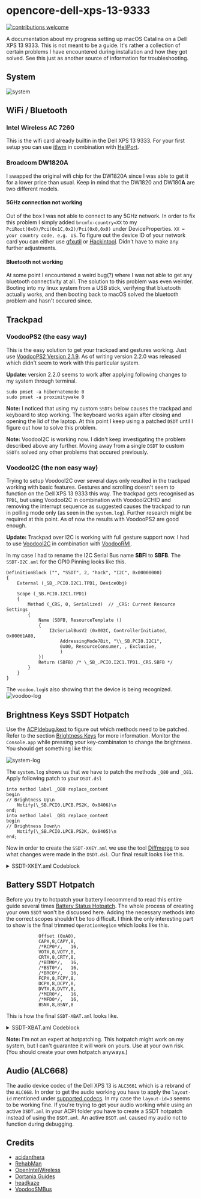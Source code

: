 # opencore-dell-xps-13-9333
[![contributions welcome](https://img.shields.io/badge/contributions-welcome-brightgreen.svg?style=flat)](https://github.com/dwyl/esta/issues)

A documentation about my progress setting up macOS Catalina on a Dell XPS 13 9333. This is not meant to be a guide. It's rather a collection of certain problems I have encountered during installation and how they got solved. See this just as another source of information for troubleshooting.

## System
![system](resources/catalina.png)

## WiFi / Bluetooth

### Intel Wireless AC 7260
This is the wifi card already builtin in the Dell XPS 13 9333. For your first setup you can use [itlwm](https://openintelwireless.github.io/itlwm/) in combination with [HeliPort](https://openintelwireless.github.io/HeliPort/).
### Broadcom DW1820A
I swapped the original wifi chip for the DW1820A since I was able to get it for a lower price than usual. Keep in mind that the DW1820 and DW180**A** are two different models.

#### 5GHz connection not working
Out of the box I was not able to connect to any 5GHz network. In order to fix this problem I simply added ```brcmfx-country=XX``` to my ```PciRoot(0x0)/Pci(0x1C,0x2)/Pci(0x0,0x0)``` under DeviceProperties. ```XX = your country code, e.g. US```. To figure out the device ID of your network card you can either use [gfxutil](https://github.com/acidanthera/gfxutil/releases) or [Hackintool](https://github.com/headkaze/Hackintool). Didn't have to make any further adjustments.

#### Bluetooth not working
At some point I encountered a weird bug(?) where I was not able to get any bluetooth connectivity at all. The solution to this problem was even weirder. Booting into my linux system from a USB stick, verifying that bluetooth actually works, and then booting back to macOS solved the bluetooth problem and hasn't occured since. 

## Trackpad
### VoodooPS2 (the easy way)
This is the easy solution to get your trackpad and gestures working. Just use [VoodooPS2 Version 2.1.9](https://github.com/acidanthera/VoodooPS2/releases/tag/2.1.9). As of writing version 2.2.0 was released which didn't seem to work with this particular system.

**Update:** version 2.2.0 seems to work after applying following changes to my system through terminal.
```
sudo pmset -a hibernatemode 0
sudo pmset -a proximitywake 0
```

**Note:** I noticed that using my custom ```SSDTs``` below causes the trackpad and keyboard to stop working. The keyboard works again after closing and opening the lid of the laptop. At this point I keep using a patched ```DSDT``` until I figure out how to solve this problem.

**Note:** VoodooI2C is working now. I didn't keep investigating the problem described above any further. Moving away from a single ```DSDT``` to custom ```SSDTs``` solved any other problems that occured previously.

### VoodooI2C (the non easy way)
Trying to setup VoodooI2C over several days only resulted in the trackpad working with basic features. Gestures and scrolling doesn't seem to function on the Dell XPS 13 9333 this way. The trackpad gets recognised as ```TPD1```, but using VoodooI2C in combination with VoodooI2CHID and removing the interrupt sequence as suggested causes the trackpad to run in polling mode only (as seen in the ```system.log```).
Further research might be required at this point. As of now the results with VoodooPS2 are good enough.

**Update:** Trackpad over I2C is working with full gesture support now. I had to use [VoodooI2C](https://github.com/VoodooI2C/VoodooI2C) in combination with [VoodooRMI](https://github.com/VoodooSMBus/VoodooRMI). 

In my case I had to rename the I2C Serial Bus name **SBFI** to **SBFB**. The ```SSDT-I2C.aml``` for the GPI0 Pinning looks like this.

```
DefinitionBlock ("", "SSDT", 2, "hack", "I2C", 0x00000000)
{
    External (_SB_.PCI0.I2C1.TPD1, DeviceObj)

    Scope (_SB.PCI0.I2C1.TPD1)
    {
        Method (_CRS, 0, Serialized)  // _CRS: Current Resource Settings
        {
            Name (SBFB, ResourceTemplate ()
            {
                I2cSerialBusV2 (0x002C, ControllerInitiated, 0x00061A80,
                    AddressingMode7Bit, "\\_SB.PCI0.I2C1",
                    0x00, ResourceConsumer, , Exclusive,
                    )
            })
            Return (SBFB) /* \_SB_.PCI0.I2C1.TPD1._CRS.SBFB */
        }
    }
}
```

The ```voodoo.log```is also showing that the device is being recognized.
![voodoo-log](resources/voodoo-log.png)

## Brightness Keys SSDT Hotpatch
Use the [ACPIdebug.kext](https://github.com/RehabMan/OS-X-ACPI-Debug) to figure out which methods need to be patched. Refer to the section [Brightness Keys](https://www.tonymacx86.com/threads/guide-patching-dsdt-ssdt-for-laptop-backlight-control.152659/) for more information. Monitor the ```Console.app``` while pressing your key-combinaton to change the brightness. You should get something like this:

![system-log](resources/system-log.png)

The ```system.log``` shows us that we have to patch the methods ```_Q80``` and ```_Q81```. Apply following patch to your ```DSDT.dsl```

```
into method label _Q80 replace_content
begin
// Brightness Up\n
    Notify(\_SB.PCI0.LPCB.PS2K, 0x0406)\n
end;
into method label _Q81 replace_content
begin
// Brightness Down\n
    Notify(\_SB.PCI0.LPCB.PS2K, 0x0405)\n
end;
```
Now in order to create the ```SSDT-XKEY.aml``` we use the tool [Diffmerge](https://sourcegear.com/diffmerge/) to see what changes were made in the ```DSDT.dsl```.
Our final result looks like this.

<details>
  <summary>SSDT-XKEY.aml Codeblock</summary>
  
  
  
  ```
  DefinitionBlock ("", "SSDT", 2, "hack", "XKEY", 0x00000000)
{
    External (_SB_.PCI0.LPCB.EC0, DeviceObj)    // (from opcode)
    External (_SB_.PCI0.LPCB.PS2K, DeviceObj)    // (from opcode)

    Scope (_SB.PCI0.LPCB.EC0)
    {
        Method (_Q80, 0, NotSerialized)  // _Qxx: EC Query
        {
            Notify (\_SB.PCI0.LPCB.PS2K, 0x0406)
        }
        
        Method (_Q81, 0, NotSerialized)  // _Qxx: EC Query
        {
            Notify (\_SB.PCI0.LPCB.PS2K, 0x0405)
        }  
    }
}
  ```
  
</details>



## Battery SSDT Hotpatch
Before you try to hotpatch your battery I recommend to read this entire guide several times [Battery Status Hotpatch](https://www.tonymacx86.com/threads/guide-using-clover-to-hotpatch-acpi.200137/). The whole process of creating your own ```SSDT``` won't be discussed here. Adding the necessary methods into the correct scopes shouldn't be too difficult. I think the only interesting part to show is the final trimmed  ```OperationRegion``` which looks like this. 

```
            Offset (0xA0), 
            CAPX,8,CAPY,8, 
            /*RCP0*/,   16, 
            VOTX,8,VOTY,8, 
            CRTX,8,CRTY,8, 
            /*BTM0*/,   16, 
            /*BST0*/,   16, 
            /*BRC0*/,   16, 
            FCPX,8,FCPY,8, 
            DCPX,8,DCPY,8, 
            DVTX,8,DVTY,8, 
            /*MER0*/,   16, 
            /*MFD0*/,   16, 
            BSNX,8,BSNY,8
```

This is how the final ```SSDT-XBAT.aml``` looks like.
<details>
  <summary>SSDT-XBAT.aml Codeblock</summary>
  
  
  
  ```
  DefinitionBlock ("", "SSDT", 2, "hack", "XBATT", 0x00000000)
{
 
    External (_SB.BAT0, DeviceObj)  
    External (_SB.PCI0.LPCB.EC0, DeviceObj)
    External (_SB.PCI0.LPCB.EC0.DCPX, DeviceObj)
    External (_SB.PCI0.LPCB.EC0.DCPY, DeviceObj)
    External (_SB.PCI0.LPCB.EC0.FCPX, DeviceObj)
    External (_SB.PCI0.LPCB.EC0.FCPY, DeviceObj)
    External (_SB.PCI0.LPCB.EC0.DVTX, DeviceObj)
    External (_SB.PCI0.LPCB.EC0.DVTY, DeviceObj)
    External (_SB.PCI0.LPCB.EC0.BSNX, DeviceObj)
    External (_SB.PCI0.LPCB.EC0.BSNY, DeviceObj)
    External (_SB.PCI0.LPCB.EC0.CAPX, DeviceObj)
    External (_SB.PCI0.LPCB.EC0.CAPY, DeviceObj)
    External (_SB.PCI0.LPCB.EC0.VOTX, DeviceObj)
    External (_SB.PCI0.LPCB.EC0.VOTY, DeviceObj)
    External (_SB.PCI0.LPCB.EC0.CRTX, DeviceObj)
    External (_SB.PCI0.LPCB.EC0.CRTY, DeviceObj)
    
    External (_SB.PCI0.LPCB.EC0.DNN0, IntObj)
    External (_SB.PCI0.LPCB.EC0.BCN0, IntObj)
    External (_SB.PCI0.LPCB.EC0.MNN0, IntObj)
    External (_SB.PCI0.LPCB.EC0.B0DC, IntObj)
    External (_SB.PCI0.LPCB.EC0.B0IC, IntObj)
    External (_SB.PCI0.LPCB.EC0.B0CL, IntObj)
    
    External (_SB.PCI0.LPCB.EC0.MUT0, MethodObj)
    External (PAK0, MethodObj)
    External (ITOS, MethodObj)
    External (BFB0, MethodObj)
    External (PWRS, MethodObj)

    
    Method (B1B2, 2, NotSerialized) { Return (Or (Arg0, ShiftLeft (Arg1, 8))) }
    
    Scope (_SB.PCI0.LPCB.EC0)
    {
        OperationRegion (XCRM, EmbeddedControl, Zero, 0x0100)
        Field (XCRM, ByteAcc, Lock, Preserve)
        {
            Offset (0xA0), 
            CAPX,8,CAPY,8, 
            /*RCP0*/,   16, 
            VOTX,8,VOTY,8, 
            CRTX,8,CRTY,8, 
            /*BTM0*/,   16, 
            /*BST0*/,   16, 
            /*BRC0*/,   16, 
            FCPX,8,FCPY,8, 
            DCPX,8,DCPY,8, 
            DVTX,8,DVTY,8, 
            /*MER0*/,   16, 
            /*MFD0*/,   16, 
            BSNX,8,BSNY,8
        }   
    }
   
    Scope (_SB.BAT0)
    {
        Method (_BIF, 0, Serialized)  // _BIF: Battery Information
        {
            Store ("BIF0", Debug)
            Acquire (^^PCI0.LPCB.EC0.MUT0, 0xFFFF)
            Store (B1B2(^^PCI0.LPCB.EC0.DCPX,^^PCI0.LPCB.EC0.DCPY), Index (PAK0, One))
            Store (B1B2(^^PCI0.LPCB.EC0.FCPX,^^PCI0.LPCB.EC0.FCPY), Local0)
            Store (Local0, Index (PAK0, 0x02))
            Store (B1B2(^^PCI0.LPCB.EC0.DVTX,^^PCI0.LPCB.EC0.DVTY), Index (PAK0, 0x04))
            Store (^^PCI0.LPCB.EC0.DNN0, Local1)
            Store (B1B2(^^PCI0.LPCB.EC0.BSNX,^^PCI0.LPCB.EC0.BSNY), Local2)
            Store (^^PCI0.LPCB.EC0.BCN0, Local3)
            Store (^^PCI0.LPCB.EC0.MNN0, Local4)
            Release (^^PCI0.LPCB.EC0.MUT0)
            Store (Divide (Local0, 0x0A, ), Index (PAK0, 0x05))
            Store (Zero, Index (PAK0, 0x06))
            Switch (ToInteger (Local1))
            {
                Case (Zero)
                {
                    Store ("Unknow", Index (PAK0, 0x09))
                }
                Case (0xFF)
                {
                    Store ("Dell", Index (PAK0, 0x09))
                }
            }

            Store (ITOS (ToBCD (Local2)), Index (PAK0, 0x0A))
            Switch (ToInteger (Local3))
            {
                Case (Zero)
                {
                    Store ("Unknow", Index (PAK0, 0x0B))
                }
                Case (One)
                {
                    Store ("PBAC", Index (PAK0, 0x0B))
                }
                Case (0x02)
                {
                    Store ("LION", Index (PAK0, 0x0B))
                }
                Case (0x03)
                {
                    Store ("NICD", Index (PAK0, 0x0B))
                }
                Case (0x04)
                {
                    Store ("NIMH", Index (PAK0, 0x0B))
                }
                Case (0x05)
                {
                    Store ("NIZN", Index (PAK0, 0x0B))
                }
                Case (0x06)
                {
                    Store ("RAM", Index (PAK0, 0x0B))
                }
                Case (0x07)
                {
                    Store ("ZNAR", Index (PAK0, 0x0B))
                }
                Case (0x08)
                {
                    Store ("LIP", Index (PAK0, 0x0B))
                }
                
            }

            Switch (ToInteger (Local4))
            {
                Case (Zero)
                {
                    Store ("Unknow", Index (PAK0, 0x0C))
                }
                Case (One)
                {
                    Store ("Dell", Index (PAK0, 0x0C))
                }
                Case (0x02)
                {
                    Store ("SONY", Index (PAK0, 0x0C))
                }
                Case (0x03)
                {
                    Store ("SANYO", Index (PAK0, 0x0C))
                }
                Case (0x04)
                {
                    Store ("PANASONIC", Index (PAK0, 0x0C))
                }
                Case (0x05)
                {
                    Store ("SONY_OLD", Index (PAK0, 0x0C))
                }
                Case (0x06)
                {
                    Store ("SDI", Index (PAK0, 0x0C))
                }
                Case (0x07)
                {
                    Store ("SIMPLO", Index (PAK0, 0x0C))
                }
                Case (0x08)
                {
                    Store ("MOTOROLA", Index (PAK0, 0x0C))
                }
                Case (0x09)
                {
                    Store ("LGC", Index (PAK0, 0x0C))
                }
            }
            Return (PAK0)
        } 
        
        Method (_BST, 0, NotSerialized)  // _BST: Battery Status
        {
            Acquire (^^PCI0.LPCB.EC0.MUT0, 0xFFFF)
            Store (^^PCI0.LPCB.EC0.B0DC, Local0)
            Store (^^PCI0.LPCB.EC0.B0IC, Local1)
            ShiftLeft (Local1, One, Local1)
            Add (Local0, Local1, Local0)
            Store (^^PCI0.LPCB.EC0.B0CL, Local1)
            Release (^^PCI0.LPCB.EC0.MUT0)
            ShiftLeft (Local1, 0x02, Local1)
            Add (Local0, Local1, Local0)
            Store (Local0, Index (BFB0, Zero))
            Acquire (^^PCI0.LPCB.EC0.MUT0, 0xFFFF)
            Store (B1B2(^^PCI0.LPCB.EC0.CAPX,^^PCI0.LPCB.EC0.CAPY), Index (BFB0, 0x02))
            Store (B1B2(^^PCI0.LPCB.EC0.VOTX,^^PCI0.LPCB.EC0.VOTY), Index (BFB0, 0x03))
            Release (^^PCI0.LPCB.EC0.MUT0)
            Acquire (^^PCI0.LPCB.EC0.MUT0, 0xFFFF)
            Store (B1B2(^^PCI0.LPCB.EC0.CRTX,^^PCI0.LPCB.EC0.CRTY), Local0)
            Release (^^PCI0.LPCB.EC0.MUT0)
            If (LEqual (Local0, Zero))
            {
                Increment (Local0)
            }
            ElseIf (PWRS)
            {
                If (And (Local0, 0x8000))
                {
                    Store (Ones, Local0)
                }
            }
            ElseIf (And (Local0, 0x8000))
            {
                Subtract (Zero, Local0, Local0)
                And (Local0, 0xFFFF, Local0)
            }
            Else
            {
                Store (Ones, Local0)
            }
            
            Store (Local0, Index (BFB0, One))
            Return (BFB0)
       }
    }
}
  ```
  
</details>

**Note:** I'm not an expert at hotpatching. This hotpatch might work on my system, but I can't guarantee it will work on yours. Use at your own risk. (You should create your own hotpatch anyways.)

## Audio (ALC668)
The audio device codec of the Dell XPS 13 is ```ALC3661``` which is a rebrand of the ```ALC668```. In order to get the audio working you have to apply the ```layout-id``` mentioned under 
[supported codecs](https://github.com/acidanthera/AppleALC/wiki/Supported-codecs). In my case the ```layout-id=3``` seems to be working fine. If you're trying to get your audio working while using an active ```DSDT.aml``` in your ACPI folder you have to create a SSDT hotpatch instead of using the ```DSDT.aml```. An active ```DSDT.aml``` caused my audio not to function during debugging.

## Credits
- [acidanthera](https://github.com/acidanthera) 
- [RehabMan](https://github.com/RehabMan)
- [OpenIntelWireless](https://github.com/OpenIntelWireless)
- [Dortania Guides](https://dortania.github.io/getting-started/)
- [headkaze](https://github.com/headkaze)
- [VoodooSMBus](https://github.com/VoodooSMBus/VoodooRMI)

